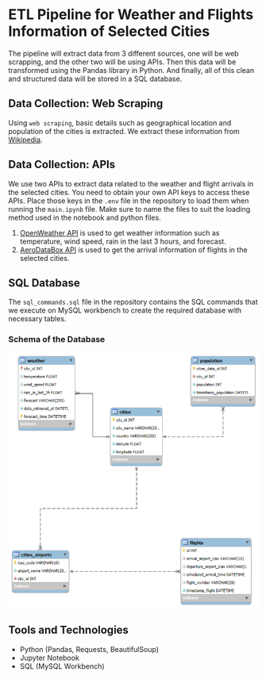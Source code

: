 # ETL Pipeline for Weather and Flights Information of Selected Cities
The pipeline will extract data from 3 different sources, one will be web scrapping, and the other two will be using APIs. Then this data will be transformed using the Pandas library in Python. And finally, all of this clean and structured data will be stored in a SQL database.

## Data Collection: Web Scraping
Using `web scraping`, basic details such as geographical location and population of the cities is extracted. We extract these information from [Wikipedia](https://www.wikipedia.org/).

## Data Collection: APIs
We use two APIs to extract data related to the weather and flight arrivals in the selected cities. You need to obtain your own API keys to access these APIs. Place those keys in the `.env` file in the repository to load them when running the `main.ipynb` file. Make sure to name the files to suit the loading method used in the notebook and python files.

1. [OpenWeather API](https://openweathermap.org/api) is used to get weather information such as temperature, wind speed, rain in the last 3 hours, and forecast.
2. [AeroDataBox API](https://rapidapi.com/aedbx-aedbx/api/aerodatabox) is used to get the arrival information of flights in the selected cities.


## SQL Database
The `sql_commands.sql` file in the repository contains the SQL commands that we execute on MySQL workbench to create the required database with necessary tables. 

### Schema of the Database
![Schema](/images/sql_database_schema.png)

## Tools and Technologies
- Python (Pandas, Requests, BeautifulSoup)
- Jupyter Notebook
- SQL (MySQL Workbench)